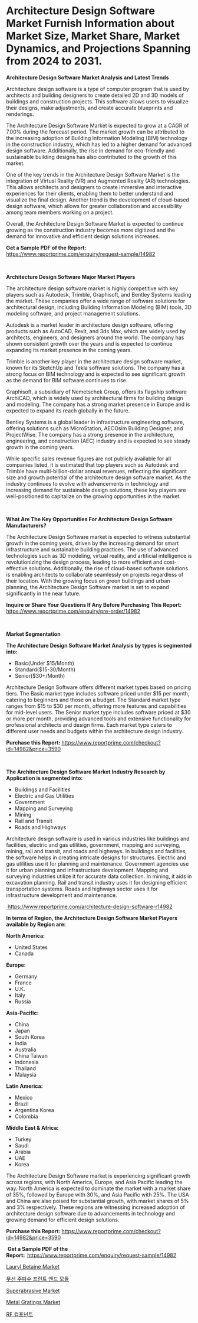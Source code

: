 <p><h1>Architecture Design Software Market Furnish Information about Market Size, Market Share, Market Dynamics, and Projections Spanning from 2024 to 2031.</h1></p><p><strong>Architecture Design Software Market Analysis and Latest Trends</strong></p>
<p><p>Architecture design software is a type of computer program that is used by architects and building designers to create detailed 2D and 3D models of buildings and construction projects. This software allows users to visualize their designs, make adjustments, and create accurate blueprints and renderings.</p><p>The Architecture Design Software Market is expected to grow at a CAGR of 7.00% during the forecast period. The market growth can be attributed to the increasing adoption of Building Information Modeling (BIM) technology in the construction industry, which has led to a higher demand for advanced design software. Additionally, the rise in demand for eco-friendly and sustainable building designs has also contributed to the growth of this market.</p><p>One of the key trends in the Architecture Design Software Market is the integration of Virtual Reality (VR) and Augmented Reality (AR) technologies. This allows architects and designers to create immersive and interactive experiences for their clients, enabling them to better understand and visualize the final design. Another trend is the development of cloud-based design software, which allows for greater collaboration and accessibility among team members working on a project.</p><p>Overall, the Architecture Design Software Market is expected to continue growing as the construction industry becomes more digitized and the demand for innovative and efficient design solutions increases.</p></p>
<p><strong>Get a Sample PDF of the Report:&nbsp;</strong> <a href="https://www.reportprime.com/enquiry/request-sample/14982">https://www.reportprime.com/enquiry/request-sample/14982</a></p>
<p>&nbsp;</p>
<p><strong>Architecture Design Software Major Market Players</strong></p>
<p><p>The architecture design software market is highly competitive with key players such as Autodesk, Trimble, Graphisoft, and Bentley Systems leading the market. These companies offer a wide range of software solutions for architectural design, including Building Information Modeling (BIM) tools, 3D modeling software, and project management solutions. </p><p>Autodesk is a market leader in architecture design software, offering products such as AutoCAD, Revit, and 3ds Max, which are widely used by architects, engineers, and designers around the world. The company has shown consistent growth over the years and is expected to continue expanding its market presence in the coming years.</p><p>Trimble is another key player in the architecture design software market, known for its SketchUp and Tekla software solutions. The company has a strong focus on BIM technology and is expected to see significant growth as the demand for BIM software continues to rise.</p><p>Graphisoft, a subsidiary of Nemetschek Group, offers its flagship software ArchiCAD, which is widely used by architectural firms for building design and modeling. The company has a strong market presence in Europe and is expected to expand its reach globally in the future.</p><p>Bentley Systems is a global leader in infrastructure engineering software, offering solutions such as MicroStation, AECOsim Building Designer, and ProjectWise. The company has a strong presence in the architecture, engineering, and construction (AEC) industry and is expected to see steady growth in the coming years.</p><p>While specific sales revenue figures are not publicly available for all companies listed, it is estimated that top players such as Autodesk and Trimble have multi-billion-dollar annual revenues, reflecting the significant size and growth potential of the architecture design software market. As the industry continues to evolve with advancements in technology and increasing demand for sustainable design solutions, these key players are well-positioned to capitalize on the growing opportunities in the market.</p></p>
<p>&nbsp;</p>
<p><strong>What Are The Key Opportunities For Architecture Design Software Manufacturers?</strong></p>
<p><p>The Architecture Design Software market is expected to witness substantial growth in the coming years, driven by the increasing demand for smart infrastructure and sustainable building practices. The use of advanced technologies such as 3D modeling, virtual reality, and artificial intelligence is revolutionizing the design process, leading to more efficient and cost-effective solutions. Additionally, the rise of cloud-based software solutions is enabling architects to collaborate seamlessly on projects regardless of their location. With the growing focus on green buildings and urban planning, the Architecture Design Software market is set to expand significantly in the near future.</p></p>
<p><strong>Inquire or Share Your Questions If Any Before Purchasing This Report:</strong> <a href="https://www.reportprime.com/enquiry/pre-order/14982">https://www.reportprime.com/enquiry/pre-order/14982</a></p>
<p>&nbsp;</p>
<p><strong>Market Segmentation</strong></p>
<p><strong>The Architecture Design Software Market Analysis by types is segmented into:</strong></p>
<p><ul><li>Basic(Under $15/Month)</li><li>Standard($15-30/Month)</li><li>Senior($30+/Month)</li></ul></p>
<p><p>Architecture Design Software offers different market types based on pricing tiers. The Basic market type includes software priced under $15 per month, catering to beginners and those on a budget. The Standard market type ranges from $15 to $30 per month, offering more features and capabilities for mid-level users. The Senior market type includes software priced at $30 or more per month, providing advanced tools and extensive functionality for professional architects and design firms. Each market type caters to different user needs and budgets within the architecture design industry.</p></p>
<p><strong>Purchase this Report:&nbsp;</strong><a href="https://www.reportprime.com/checkout?id=14982&price=3590">https://www.reportprime.com/checkout?id=14982&price=3590</a></p>
<p>&nbsp;</p>
<p><strong>The Architecture Design Software Market Industry Research by Application is segmented into:</strong></p>
<p><ul><li>Buildings and Facilities</li><li>Electric and Gas Utilities</li><li>Government</li><li>Mapping and Surveying</li><li>Mining</li><li>Rail and Transit</li><li>Roads and Highways</li></ul></p>
<p><p>Architecture design software is used in various industries like buildings and facilities, electric and gas utilities, government, mapping and surveying, mining, rail and transit, and roads and highways. In buildings and facilities, the software helps in creating intricate designs for structures. Electric and gas utilities use it for planning and maintenance. Government agencies use it for urban planning and infrastructure development. Mapping and surveying industries utilize it for accurate data collection. In mining, it aids in excavation planning. Rail and transit industry uses it for designing efficient transportation systems. Roads and highways sector uses it for infrastructure development and maintenance.</p></p>
<p><a href="https://www.reportprime.com/architecture-design-software-r14982">&nbsp;https://www.reportprime.com/architecture-design-software-r14982</a></p>
<p><strong>In terms of Region, the Architecture Design Software Market Players available by Region are:</strong></p>
<p>
    <p> <strong> North America: </strong>
        <ul>
            <li>United States</li>
            <li>Canada</li>
        </ul>
        </p> 
    <p> <strong> Europe: </strong>
        <ul>
            <li>Germany</li>
            <li>France</li>
            <li>U.K.</li>
            <li>Italy</li>
            <li>Russia</li>
        </ul>
        </p> 
    <p> <strong> Asia-Pacific: </strong>
        <ul>
            <li>China</li>
            <li>Japan</li>
            <li>South Korea</li>
            <li>India</li>
            <li>Australia</li>
            <li>China Taiwan</li>
            <li>Indonesia</li>
            <li>Thailand</li>
            <li>Malaysia</li>
        </ul>
        </p> 
    <p> <strong> Latin America: </strong>
        <ul>
            <li>Mexico</li>
            <li>Brazil</li>
            <li>Argentina Korea</li>
            <li>Colombia</li>
        </ul>
        </p> 
    <p> <strong> Middle East & Africa: </strong>
        <ul>
            <li>Turkey</li>
            <li>Saudi</li>
            <li>Arabia</li>
            <li>UAE</li>
            <li>Korea</li>
        </ul>
    </p>
    </p>
<p><p>The Architecture Design Software market is experiencing significant growth across regions, with North America, Europe, and Asia Pacific leading the way. North America is expected to dominate the market with a market share of 35%, followed by Europe with 30%, and Asia Pacific with 25%. The USA and China are also poised for substantial growth, with market shares of 5% and 3% respectively. These regions are witnessing increased adoption of architecture design software due to advancements in technology and growing demand for efficient design solutions.</p></p>
<p><strong>Purchase this Report: </strong><a href="https://www.reportprime.com/checkout?id=14982&price=3590">https://www.reportprime.com/checkout?id=14982&price=3590</a></p>
<p>&nbsp;<strong>Get a Sample PDF of the Report:&nbsp;&nbsp;</strong><a href="https://www.reportprime.com/enquiry/request-sample/14982">https://www.reportprime.com/enquiry/request-sample/14982</a></p>
<p><strong></strong></p>
<p><p><a href="https://www.linkedin.com/pulse/lauryl-betaine-market-size-reflecting-forecast-till-2031-p1lhe?trackingId=Kf3kZYbLOH%2BxYfyI0kUQCQ%3D%3D">Lauryl Betaine Market</a></p><p><a href="https://github.com/PhilToryphy7876567/Market-Research-Report-List-1/blob/main/254480523371.md">무선 주파수 프런트 엔드 모듈</a></p><p><a href="https://issuu.com/reportprime-2/docs/superabrasive-market-size-2030.pptx">Superabrasive Market</a></p><p><a href="https://www.linkedin.com/pulse/metal-gratings-market-provides-comprehensive-analysis-including-npwte?trackingId=QqC3f8In9NiV%2FYMLBfnikA%3D%3D">Metal Gratings Market</a></p><p><a href="https://github.com/hzumrdvas204296/Market-Research-Report-List-1/blob/main/648055823370.md">RF 컴포넌트</a></p></p>